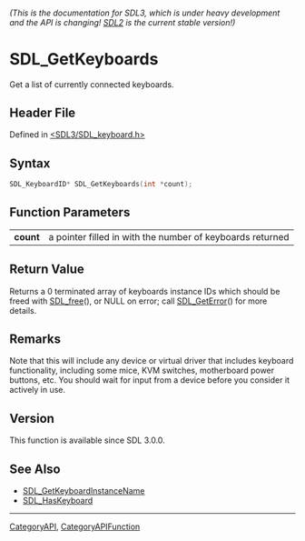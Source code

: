 ###### (This is the documentation for SDL3, which is under heavy development and the API is changing! [SDL2](https://wiki.libsdl.org/SDL2/) is the current stable version!)
# SDL_GetKeyboards

Get a list of currently connected keyboards.

## Header File

Defined in [<SDL3/SDL_keyboard.h>](https://github.com/libsdl-org/SDL/blob/main/include/SDL3/SDL_keyboard.h)

## Syntax

```c
SDL_KeyboardID* SDL_GetKeyboards(int *count);

```

## Function Parameters

|               |                                                           |
| ------------- | --------------------------------------------------------- |
| **count**     | a pointer filled in with the number of keyboards returned |

## Return Value

Returns a 0 terminated array of keyboards instance IDs which should be
freed with [SDL_free](SDL_free)(), or NULL on error; call
[SDL_GetError](SDL_GetError)() for more details.

## Remarks

Note that this will include any device or virtual driver that includes
keyboard functionality, including some mice, KVM switches, motherboard
power buttons, etc. You should wait for input from a device before you
consider it actively in use.

## Version

This function is available since SDL 3.0.0.

## See Also

- [SDL_GetKeyboardInstanceName](SDL_GetKeyboardInstanceName)
- [SDL_HasKeyboard](SDL_HasKeyboard)

----
[CategoryAPI](CategoryAPI), [CategoryAPIFunction](CategoryAPIFunction)

